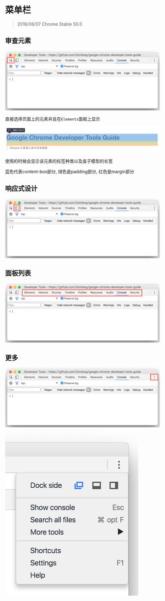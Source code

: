 <!--
-->
# 菜单栏
> 2016/06/07 Chrome Stable 50.0

<!--
-->
## 审查元素

![](../images/3-1.png)

直接选择页面上的元素并且在`Elements`面板上显示

![](../images/3-2.png)

使用的时候会显示该元素的标签种类以及盒子模型的长宽

蓝色代表content-box部分, 绿色是padding部分, 红色是margin部分

<!--
[模拟器]
-->
## 响应式设计

![](../images/3-3.png)

<!--
-->
## 面板列表

![](../images/3-4.png)

<!--
-->
## 更多

![](../images/3-5.png)

![](../images/3-6.png)
